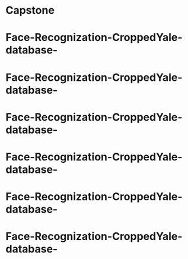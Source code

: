 # Capstone
# Face-Recognization-CroppedYale-database-
# Face-Recognization-CroppedYale-database-
# Face-Recognization-CroppedYale-database-
# Face-Recognization-CroppedYale-database-
# Face-Recognization-CroppedYale-database-
# Face-Recognization-CroppedYale-database-

